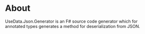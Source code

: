 # About

UseData.Json.Generator is an F# source code generator
which for annotated types generates a method for deserialization from JSON. 
